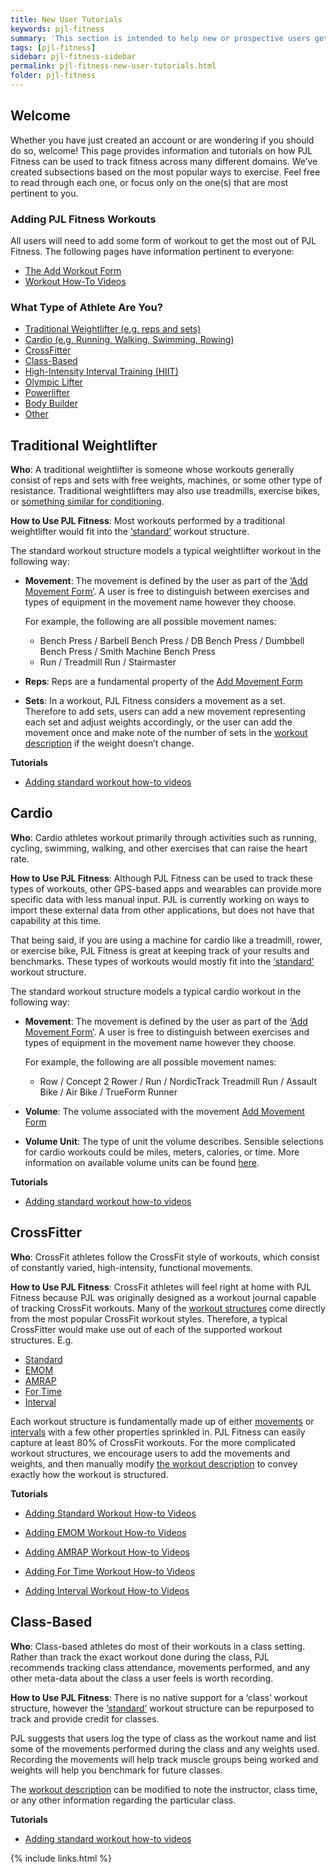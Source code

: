 ```yaml
---
title: New User Tutorials
keywords: pjl-fitness
summary: 'This section is intended to help new or prospective users get an idea of how PJL Fitness can be utilized to help track their individual fitness.'
tags: [pjl-fitness]
sidebar: pjl-fitness-sidebar
permalink: pjl-fitness-new-user-tutorials.html
folder: pjl-fitness
---
```


## Welcome

Whether you have just created an account or are wondering if you should do so, welcome! This page provides information and tutorials on how PJL Fitness can be used to track fitness across many different domains. We’ve created subsections based on the most popular ways to exercise. Feel free to read through each one, or focus only on the one(s) that are most pertinent to you.

### Adding PJL Fitness Workouts

All users will need to add some form of workout to get the most out of PJL Fitness. The following pages have information pertinent to everyone:

- [The Add Workout Form](pjl-fitness-add-workout-form)
- [Workout How-To Videos](pjl-fitness-workout-how-to-videos)

### What Type of Athlete Are You?

- [Traditional Weightlifter (e.g. reps and sets)](pjl-fitness-new-user-tutorials.html#traditional-weightlifter)
- [Cardio (e.g. Running, Walking, Swimming, Rowing)](pjl-fitness-new-user-tutorials.html#cardio)
- [CrossFitter](pjl-fitness-new-user-tutorials.html#crossfitter)
- [Class-Based](pjl-fitness-new-user-tutorials.html#class-based)
- [High-Intensity Interval Training (HIIT)]()
- [Olympic Lifter]()
- [Powerlifter]()
- [Body Builder]()
- [Other]()

## Traditional Weightlifter

**Who**: A traditional weightlifter is someone whose workouts generally consist of reps and sets with free weights, machines, or some other type of resistance. Traditional weightlifters may also use treadmills, exercise bikes, or [something similar for conditioning](pjl-fitness-new-user-tutorials.html#cardio).

<!-- **Types of Workouts**: -->

**How to Use PJL Fitness**: Most workouts performed by a traditional weightlifter would fit into the [‘standard’](pjl-fitness-workout-structures#the-standard-workout-workout-structure) workout structure.

The standard workout structure models a typical weightlifter workout in the following way:

- **Movement**: The movement is defined by the user as part of the [‘Add Movement Form’](pjl-fitness-add-movement-form). A user is free to distinguish between exercises and types of equipment in the movement name however they choose.

  For example, the following are all possible movement names:

  - Bench Press / Barbell Bench Press / DB Bench Press / Dumbbell Bench Press / Smith Machine Bench Press
  - Run / Treadmill Run / Stairmaster

- **Reps**: Reps are a fundamental property of the [Add Movement Form](pjl-fitness-add-movement-form.html#properties)
- **Sets**: In a workout, PJL Fitness considers a movement as a set. Therefore to add sets, users can add a new movement representing each set and adjust weights accordingly, or the user can add the movement once and make note of the number of sets in the [workout description](pjl-fitness-add-workout-form.html#workout-description) if the weight doesn’t change.

**Tutorials**

- [Adding standard workout how-to videos](pjl-fitness-workout-how-to-videos.html#standard)

## Cardio

**Who**: Cardio athletes workout primarily through activities such as running, cycling, swimming, walking, and other exercises that can raise the heart rate.

**How to Use PJL Fitness**: Although PJL Fitness can be used to track these types of workouts, other GPS-based apps and wearables can provide more specific data with less manual input. PJL is currently working on ways to import these external data from other applications, but does not have that capability at this time.

That being said, if you are using a machine for cardio like a treadmill, rower, or exercise bike, PJL Fitness is great at keeping track of your results and benchmarks. These types of workouts would mostly fit into the [‘standard’](pjl-fitness-workout-structures#the-standard-workout-workout-structure) workout structure.

The standard workout structure models a typical cardio workout in the following way:

- **Movement**: The movement is defined by the user as part of the [‘Add Movement Form’](pjl-fitness-add-movement-form). A user is free to distinguish between exercises and types of equipment in the movement name however they choose.

  For example, the following are all possible movement names:

  - Row / Concept 2 Rower / Run / NordicTrack Treadmill Run / Assault Bike / Air Bike / TrueForm Runner

- **Volume**: The volume associated with the movement [Add Movement Form](pjl-fitness-add-movement-form.html#properties)
- **Volume Unit**: The type of unit the volume describes. Sensible selections for cardio workouts could be miles, meters, calories, or time. More information on available volume units can be found [here](pjl-fitness-add-movement-form.html#volume-units).

**Tutorials**

- [Adding standard workout how-to videos](pjl-fitness-workout-how-to-videos.html#standard)

## CrossFitter

**Who**: CrossFit athletes follow the CrossFit style of workouts, which consist of constantly varied, high-intensity, functional movements.

**How to Use PJL Fitness**: CrossFit athletes will feel right at home with PJL Fitness because PJL was originally designed as a workout journal capable of tracking CrossFit workouts. Many of the [workout structures](pjl-fitness-workout-structures) come directly from the most popular CrossFit workout styles. Therefore, a typical CrossFitter would make use out of each of the supported workout structures. E.g.

- [Standard](pjl-fitness-workout-structures.html#the-standard-workout-workout-structure)
- [EMOM](pjl-fitness-workout-structures.html#the-emom-workout-workout-structure)
- [AMRAP](pjl-fitness-workout-structures.html#the-amrap-workout-workout-structure)
- [For Time](pjl-fitness-workout-structures.html#the-for-time-workout-workout-structure)
- [Interval](pjl-fitness-workout-structures.html#the-interval-workout-workout-structure)

Each workout structure is fundamentally made up of either [movements](pjl-fitness-add-movement-form) or [intervals](pjl-fitness-add-interval-form) with a few other properties sprinkled in. PJL Fitness can easily capture at least 80% of CrossFit workouts. For the more complicated workout structures, we encourage users to add the movements and weights, and then manually modify [the workout description](pjl-fitness-workout-description) to convey exactly how the workout is structured.

**Tutorials**

- [Adding Standard Workout How-to Videos](pjl-fitness-workout-how-to-videos.html#standard)

- [Adding EMOM Workout How-to Videos](pjl-fitness-workout-how-to-videos.html#emom-every-minute-on-the-minute)

- [Adding AMRAP Workout How-to Videos](pjl-fitness-workout-how-to-videos.html#amrap-as-many-reps-as-possible)

- [Adding For Time Workout How-to Videos](pjl-fitness-workout-how-to-videos.html#for-time)

- [Adding Interval Workout How-to Videos](pjl-fitness-workout-how-to-videos.html#interval)

## Class-Based

**Who**: Class-based athletes do most of their workouts in a class setting. Rather than track the exact workout done during the class, PJL recommends tracking class attendance, movements performed, and any other meta-data about the class a user feels is worth recording.

**How to Use PJL Fitness**: There is no native support for a ‘class’ workout structure, however the [‘standard’](pjl-fitness-workout-structures#the-standard-workout-workout-structure) workout structure can be repurposed to track and provide credit for classes.

PJL suggests that users log the type of class as the workout name and list some of the movements performed during the class and any weights used. Recording the movements will help track muscle groups being worked and weights will help you benchmark for future classes.

The [workout description](pjl-fitness-add-workout-form.html#workout-description) can be modified to note the instructor, class time, or any other information regarding the particular class.

**Tutorials**

- [Adding standard workout how-to videos](pjl-fitness-workout-how-to-videos.html#standard)

{% include links.html %}
